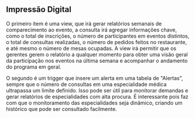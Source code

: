 ## Impressão Digital

O primeiro item é uma view, que irá gerar relatórios semanais de comparecimento ao evento, a consulta irá agregar informações chave, como o total de inscrições, o número de participantes em eventos distintos, o total de consultas realizadas, o número de pedidos feitos no restaurante, e até mesmo o número de mesas ocupadas. 
A view irá permitir que os gerentes gerem o relatório a qualquer momento para obter uma visão geral da participação nos eventos na última semana e acompanhar o andamento do programa em geral.

O segundo é um trigger que insere um alerta em uma tabela de "Alertas", sempre que o número de consultas em uma especialidade médica ultrapassa um limite definido. Isso pode ser útil para monitorar demandas e gerar relatórios de especialidades com alta procura.
É interessante pois faz com que o monitoramento das especialidades seja dinâmico, criando um histórico que pode ser consultado facilmente.
